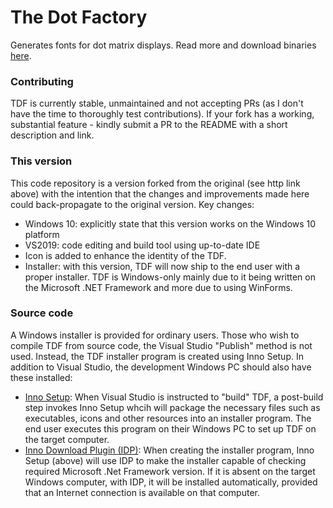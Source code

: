 # The Dot Factory
Generates fonts for dot matrix displays. Read more and download binaries [here](http://www.eran.io/the-dot-factory-an-lcd-font-and-image-generator/).

### Contributing
TDF is currently stable, unmaintained and not accepting PRs (as I don't have the time to thoroughly test contributions). 
If your fork has a working, substantial feature - kindly submit a PR to the README with a short description and link.

### This version 
This code repository is a version forked from the original (see http link above) with the intention that the changes and improvements made here could back-propagate to the original version. Key changes:
- Windows 10: explicitly state that this version works on the Windows 10 platform
- VS2019: code editing and build tool using up-to-date IDE
- Icon is added to enhance the identity of the TDF.
- Installer: with this version, TDF will now ship to the end user with a proper installer. 
TDF is Windows-only mainly due to it being written on the Microsoft .NET Framework and more due to using WinForms. 

### Source code 
A Windows installer is provided for ordinary users. Those who wish to compile TDF from source code, the Visual Studio "Publish" method is not used. Instead, the TDF installer program is created using Inno Setup. In addition to Visual Studio, the development Windows PC should also have these installed:
- [Inno Setup](https://jrsoftware.org/isinfo.php): When Visual Studio is instructed to "build" TDF, a post-build step invokes Inno Setup whcih will package the necessary files such as executables, icons and other resources into an installer program. The end user executes this program on their Windows PC to set up TDF on the target computer. 
- [Inno Download Plugin (IDP)](https://mitrichsoftware.wordpress.com/inno-setup-tools/inno-download-plugin/): When creating the installer program, Inno Setup (above) will use IDP to make the installer capable of checking required Microsoft .Net Framework version. If it is absent on the target Windows computer, with IDP, it will be installed automatically, provided that an Internet connection is available on that computer. 
